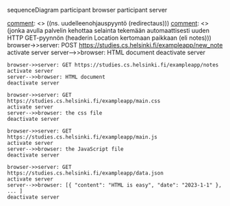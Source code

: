 [comment]: <> (Uuden muistiinpanon luonti)
sequenceDiagram
    participant browser
    participant server

[comment]: <> (HTTP POST-pyyntö)
[comment]: <> (Palvelin vastasi pyyntöön HTTP-statuskoodilla 302)
[comment]: <> ((ns. uudelleenohjauspyyntö (redirectaus)))
[comment]: <> (jonka avulla palvelin kehottaa selainta tekemään automaattisesti uuden HTTP GET-pyynnön (headerin Location kertomaan paikkaan (eli notes)))
    browser->>server: POST https://studies.cs.helsinki.fi/exampleapp/new_note
    activate server
    server-->>browser: HTML document
    deactivate server

    browser->>server: GET https://studies.cs.helsinki.fi/exampleapp/notes
    activate server
    server-->>browser: HTML document
    deactivate server
    
    browser->>server: GET https://studies.cs.helsinki.fi/exampleapp/main.css
    activate server
    server-->>browser: the css file
    deactivate server
    
    browser->>server: GET https://studies.cs.helsinki.fi/exampleapp/main.js
    activate server
    server-->>browser: the JavaScript file
    deactivate server

    browser->>server: GET https://studies.cs.helsinki.fi/exampleapp/data.json
    activate server
    server-->>browser: [{ "content": "HTML is easy", "date": "2023-1-1" }, ... ]
    deactivate server    
[comment]: <> (Uuden muistiinpanon luonti)